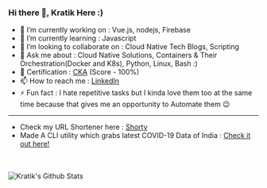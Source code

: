 ### Hi there 👋, Kratik Here :)  



- 🔭 I’m currently working on : Vue.js, nodejs, Firebase 
- 🌱 I’m currently learning : Javascript 
- 👯 I’m looking to collaborate on : Cloud Native Tech Blogs, Scripting
- 💬 Ask me about : Cloud Native Solutions, Containers & Their Orchestration(Docker and K8s), Python, Linux, Bash :)
- 🥇 Certification : [CKA](https://www.youracclaim.com/badges/53515af8-bc86-48a4-b84f-3606950163b1/linked_in_profile) (Score - 100%)
- 📫 How to reach me : [LinkedIn](https://www.linkedin.com/in/k4kratik/)
- ⚡ Fun fact : I hate repetitive tasks but I kinda love them too at the same time because that gives me an opportunity to Automate them 😉
---
- Check my URL Shortener here : [Shorty](http://virtualk.xyz)
- Made A CLI utility which grabs latest COVID-19 Data of India : [Check it out here!](https://github.com/k4kratik/COVID-19-STATS-FINDER)

<br>
<br>

<img align="left" alt="Kratik's Github Stats" src="https://github-readme-stats.codestackr.vercel.app/api?username=k4kratik&show_icons=true&hide_border=true&hide=issues" />
